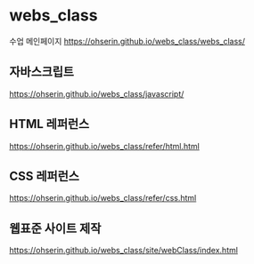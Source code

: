 # webs_class
수업
메인페이지
https://ohserin.github.io/webs_class/webs_class/

## 자바스크립트
https://ohserin.github.io/webs_class/javascript/

## HTML 레퍼런스
https://ohserin.github.io/webs_class/refer/html.html

## CSS 레퍼런스
https://ohserin.github.io/webs_class/refer/css.html

## 웹표준 사이트 제작
https://ohserin.github.io/webs_class/site/webClass/index.html
